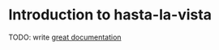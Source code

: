 # Introduction to hasta-la-vista

TODO: write [great documentation](http://jacobian.org/writing/what-to-write/)
